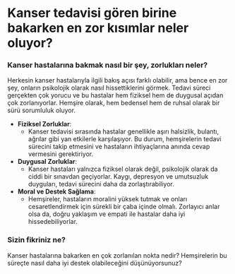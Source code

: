 # Kanser tedavisi gören birine bakarken en zor kısımlar neler oluyor?

### Kanser hastalarına bakmak nasıl bir şey, zorlukları neler?

Herkesin kanser hastalarıyla ilgili bakış açısı farklı olabilir, ama bence en zor şey, onların psikolojik olarak nasıl hissettiklerini görmek. Tedavi süreci gerçekten çok yorucu ve bu hastalar hem fiziksel hem de duygusal açıdan çok zorlanıyorlar. Hemşire olarak, hem bedensel hem de ruhsal olarak bir sürü sorumluluk oluyor.

-   **Fiziksel Zorluklar**:
    -   Kanser tedavisi sırasında hastalar genellikle aşırı halsizlik, bulantı, ağrılar gibi yan etkilerle karşılaşıyor. Bu durum, hemşirelerin tedavi sürecini takip etmesini ve hastaların ihtiyaçlarına anında cevap vermesini gerektiriyor.
-   **Duygusal Zorluklar**:
    -   Kanser hastaları yalnızca fiziksel olarak değil, psikolojik olarak da ciddi bir sınavdan geçiyorlar. Kaygı, depresyon ve umutsuzluk duyguları, tedavi sürecini daha da zorlaştırabiliyor.
-   **Moral ve Destek Sağlama**:
    -   Hemşireler, hastaların moralini yüksek tutmak ve onları cesaretlendirmek için sürekli bir çaba içinde olmalı. Zorlayıcı anlar olsa da, doğru yaklaşım ve empati ile hastalar daha iyi hissedebiliyorlar.

### Sizin fikriniz ne?

Kanser hastalarına bakarken en çok zorlanılan nokta nedir? Hemşirelerin bu süreçte nasıl daha iyi destek olabileceğini düşünüyorsunuz?
